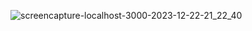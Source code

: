 ![screencapture-localhost-3000-2023-12-22-21_22_40](https://github.com/haneeshaseef/ATDigitalTask/assets/102936721/afa45fcb-3324-4788-8f5e-d3b31efefcc3)
